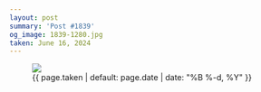 ```yaml
---
layout: post
summary: 'Post #1839'
og_image: 1839-1280.jpg
taken: June 16, 2024
---
```


<figure class="post">
<img sizes="(min-width: 700px) 50vw, calc(100vw - 2rem)" src="{{ site.assets_url }}/1839-640.jpg" srcset="{{ site.assets_url }}/1839-320.jpg 320w, {{ site.assets_url }}/1839-640.jpg 640w, {{ site.assets_url }}/1839-960.jpg 960w, {{ site.assets_url }}/1839-1280.jpg 1280w"/>
<figcaption>
<time>{{ page.taken | default: page.date | date: "%B %-d, %Y" }}</time>
</figcaption>
</figure>
